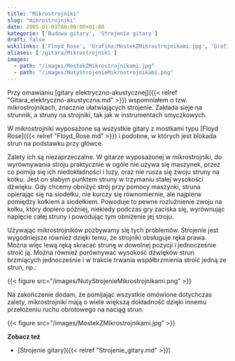 ```yaml
---
title: "Mikrostrojniki"
slug: "mikrostrojniki"
date: 2005-01-01T00:00:00+01:00
kategorie: ['Budowa gitary', 'Strojenie gitary']
draft: false
wikilinks: ['Floyd_Rose', 'Grafika:MostekZMikrostrojnikami.jpg', 'Grafika:NutyStrojenieMikrostrojnikami.png', 'Strojenie_gitary', 'gitara_elektryczno-akustyczna']
aliases: ['/gitara/Mikrostrojniki']
images:
  - path: "/images/MostekZMikrostrojnikami.jpg"
  - path: "/images/NutyStrojenieMikrostrojnikami.png"
---
```

Przy omawianiu [gitary
elektryczno-akustycznej]({{< relref "Gitara_elektryczno-akustyczna.md" >}})
wspomniałem o tzw. mikrostrojnikach, znacznie ułatwiających strojenie.
Zakłada sieje na strunnik, a struny na strojniki, tak jak w
instrumentach smyczkowych.

W mikrostrojniki wyposażone są wszystkie gitary z mostkami typu [Floyd
Rose]({{< relref "Floyd_Rose.md" >}}) i podobne, w których jest blokada strun na
podstawku przy główce.

Zalety ich są niezaprzeczalne. W gitarze wyposażonej w mikrostrojniki,
do wyrównywania stroju praktycznie w ogóle nie używa się maszynek, przez
co pomija się ich niedokładności i luzy, oraz nie rusza się zwoju struny
na kotku. Jest on słabym punktem struny w trzymaniu stałej wysokości
dźwięku. Gdy chcemy obniżyć strój przy pomocy maszynki, struna
opierając się na siodełku, nie kurczy się równomiernie, ale najpierw
pomiędzy kołkiem a siodełkiem. Powoduje to pewne rozluźnienie zwoju na
kołku, który dopiero później, niekiedy podczas gry zaciska się,
wyrównując napięcie całej struny i powodując tym obniżenie jej stroju.

Używając mikrostrojników pozbywamy się tych problemów. Strojenie jest
wygodniejsze również dzięki temu, że strojniki obsługuje ręka prawa.
Można więc lewą ręką skracać strunę w dowolnej pozycji i jednocześnie
stroić ją. Można również porównywać wysokość dźwięków strun brzmiących
jednocześnie i w trakcie trwania współbrzmienia stroić jedną ze strun,
np.:

{{< figure src="/images/NutyStrojenieMikrostrojnikami.png" >}}

Na zakończenie dodam, że pomijając wszystkie omówione dotychczas zalety,
mikrostrojniki mają o wiele większą dokładność dzięki innemu przełożeniu
ruchu obrotowego na naciąg strun.

{{< figure src="/images/MostekZMikrostrojnikami.jpg" >}}

**Zobacz też**

  - [Strojenie gitary]({{< relref "Strojenie_gitary.md" >}})


